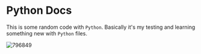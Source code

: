 # Python Docs
This is some random code with `Python`. Basically it's my testing and learning something new with `Python` files.

![796849](https://github.com/vytautasmatukynas/Python-Docs/assets/51360361/1337d18a-b778-4332-a8fd-2b89dc05adeb)
